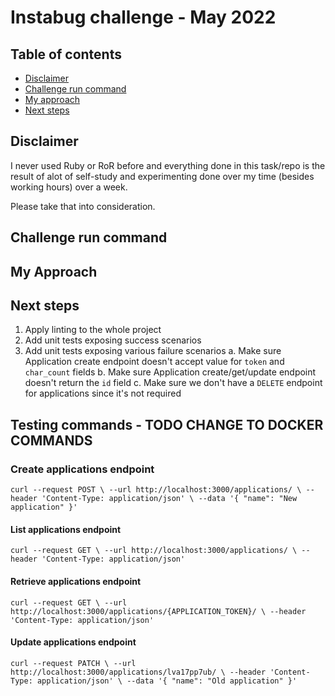 # Instabug challenge - May 2022

## Table of contents

<ul>
    <li><a href="#disclaimer">Disclaimer</a></li>
    <li><a href="#challenge-run-command">Challenge run command</a></li>
    <li><a href="#my-approach">My approach</a></li>
    <li><a href="#next-steps">Next steps</a></li>
</ul>

## Disclaimer
I never used Ruby or RoR before and everything done in this task/repo is the result of alot of self-study and experimenting done over my time (besides working hours) over a week.

Please take that into consideration.

## Challenge run command

## My Approach

## Next steps
1. Apply linting to the whole project 
2. Add unit tests exposing success scenarios
3. Add unit tests exposing various failure scenarios
   a. Make sure Application create endpoint doesn't accept value for `token` and `char_count` fields
   b. Make sure Application create/get/update endpoint doesn't return the `id` field
   c. Make sure we don't have a `DELETE` endpoint for applications since it's not required

## Testing commands - TODO CHANGE TO DOCKER COMMANDS

### Create applications endpoint
``curl --request POST \
  --url http://localhost:3000/applications/ \
  --header 'Content-Type: application/json' \
  --data '{
	"name": "New application"
}'``

#### List applications endpoint
``curl --request GET \
  --url http://localhost:3000/applications/ \
  --header 'Content-Type: application/json'``

#### Retrieve applications endpoint
``curl --request GET \
  --url http://localhost:3000/applications/{APPLICATION_TOKEN}/ \
  --header 'Content-Type: application/json'``

#### Update applications endpoint
``curl --request PATCH \
  --url http://localhost:3000/applications/lva17pp7ub/ \
  --header 'Content-Type: application/json' \
  --data '{
	"name": "Old application"
}'``